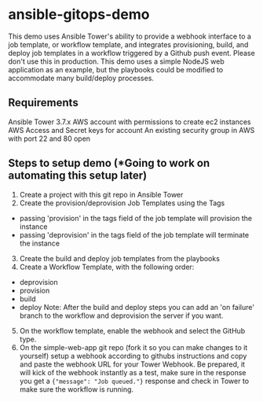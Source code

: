 # ansible-gitops-demo

This demo uses Ansible Tower's ability to provide a webhook interface to a job template, or workflow template, and integrates provisioning, build, and deploy job templates in a workflow triggered by a Github push event.  Please don't use this in production.  This demo uses a simple NodeJS web application as an example, but the playbooks could be modified to accommodate many build/deploy processes.  

## Requirements
Ansible Tower 3.7.x
AWS account with permissions to create ec2 instances
AWS Access and Secret keys for account
An existing security group in AWS with port 22 and 80 open

## Steps to setup demo (*Going to work on automating this setup later)
1. Create a project with this git repo in Ansible Tower
2. Create the provision/deprovision Job Templates using the Tags
  - passing 'provision' in the tags field of the job template will provision the instance
  - passing 'deprovision' in the tags field of the job template will terminate the instance
3. Create the build and deploy job templates from the playbooks
4. Create a Workflow Template, with the following order:
  - deprovision
  - provision
  - build
  - deploy
Note: After the build and deploy steps you can add an 'on failure' branch to the workflow and deprovision the server if you want.
5. On the workflow template, enable the webhook and select the GitHub type.  
6. On the simple-web-app git repo (fork it so you can make changes to it yourself) setup a webhook according to githubs instructions and copy and paste the webhook URL for your Tower Webhook.  Be prepared, it will kick of the webhook instantly as a test, make sure in the response you get a `{"message": "Job queued."}` response and check in Tower to make sure the workflow is running.
